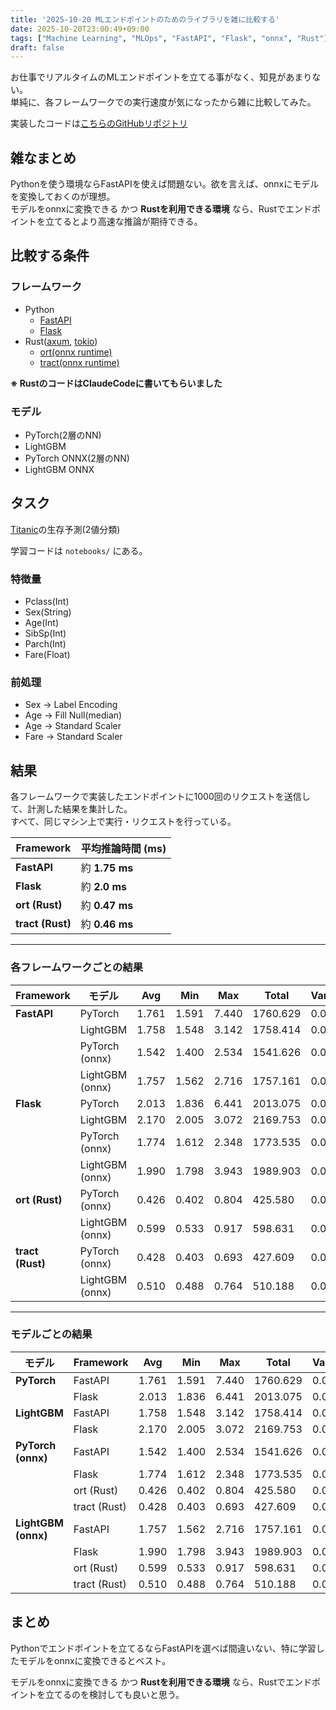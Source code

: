 ```yaml
---
title: '2025-10-20 MLエンドポイントのためのライブラリを雑に比較する'
date: 2025-10-20T23:00:49+09:00
tags: ["Machine Learning", "MLOps", "FastAPI", "Flask", "onnx", "Rust"]
draft: false
---
```


お仕事でリアルタイムのMLエンドポイントを立てる事がなく、知見があまりない。  
単純に、各フレームワークでの実行速度が気になったから雑に比較してみた。

実装したコードは[こちらのGitHubリポジトリ](https://github.com/takeru1205/ml_api_comparison)


## 雑なまとめ

Pythonを使う環境ならFastAPIを使えば問題ない。欲を言えば、onnxにモデルを変換しておくのが理想。  
モデルをonnxに変換できる かつ **Rustを利用できる環境** なら、Rustでエンドポイントを立てるとより高速な推論が期待できる。


## 比較する条件

### フレームワーク

- Python
  - [FastAPI](https://fastapi.tiangolo.com/)
  - [Flask](https://flask.palletsprojects.com/en/stable/)
- Rust([axum](https://docs.rs/axum/latest/axum/), [tokio](https://docs.rs/tokio/latest/tokio/))
  - [ort(onnx runtime)](https://docs.rs/ort/latest/ort/)
  - [tract(onnx runtime)](https://docs.rs/tract-ffi/latest/tract/)

**※ RustのコードはClaudeCodeに書いてもらいました**


### モデル

- PyTorch(2層のNN)
- LightGBM
- PyTorch ONNX(2層のNN)
- LightGBM ONNX


## タスク

[Titanic](https://www.kaggle.com/competitions/titanic/overview)の生存予測(2値分類)

学習コードは `notebooks/` にある。

### 特徴量

- Pclass(Int)
- Sex(String)
- Age(Int)
- SibSp(Int)
- Parch(Int)
- Fare(Float)


### 前処理

- Sex →  Label Encoding
- Age → Fill Null(median)
- Age → Standard Scaler
- Fare → Standard Scaler


## 結果

各フレームワークで実装したエンドポイントに1000回のリクエストを送信して、計測した結果を集計した。       
すべて、同じマシン上で実行・リクエストを行っている。


| Framework        | 平均推論時間 (ms)   |
| ---------------- | ------------- |
| **FastAPI**      | 約 **1.75 ms** |
| **Flask**        | 約 **2.0 ms**  |
| **ort (Rust)**   | 約 **0.47 ms** |
| **tract (Rust)** | 約 **0.46 ms** |


---

### 各フレームワークごとの結果

| Framework        | モデル             | Avg   | Min   | Max   | Total    | Variance |
| ---------------- | --------------- | ----- | ----- | ----- | -------- | ------- |
| **FastAPI**      | PyTorch         | 1.761 | 1.591 | 7.440 | 1760.629 | 0.043   |
|                  | LightGBM        | 1.758 | 1.548 | 3.142 | 1758.414 | 0.017   |
|                  | PyTorch (onnx)  | 1.542 | 1.400 | 2.534 | 1541.626 | 0.009   |
|                  | LightGBM (onnx) | 1.757 | 1.562 | 2.716 | 1757.161 | 0.010   |
| **Flask**        | PyTorch         | 2.013 | 1.836 | 6.441 | 2013.075 | 0.037   |
|                  | LightGBM        | 2.170 | 2.005 | 3.072 | 2169.753 | 0.009   |
|                  | PyTorch (onnx)  | 1.774 | 1.612 | 2.348 | 1773.535 | 0.008   |
|                  | LightGBM (onnx) | 1.990 | 1.798 | 3.943 | 1989.903 | 0.023   |
| **ort (Rust)**   | PyTorch (onnx)  | 0.426 | 0.402 | 0.804 | 425.580  | 0.001   |
|                  | LightGBM (onnx) | 0.599 | 0.533 | 0.917 | 598.631  | 0.000   |
| **tract (Rust)** | PyTorch (onnx)  | 0.428 | 0.403 | 0.693 | 427.609  | 0.000   |
|                  | LightGBM (onnx) | 0.510 | 0.488 | 0.764 | 510.188  | 0.000   |


---


### モデルごとの結果


| モデル                 | Framework    | Avg   | Min   | Max   | Total    | Variance |
| ------------------- | ------------ | ----- | ----- | ----- | -------- | -------- |
| **PyTorch**         | FastAPI      | 1.761 | 1.591 | 7.440 | 1760.629 | 0.043    |
|                     | Flask        | 2.013 | 1.836 | 6.441 | 2013.075 | 0.037    |
| **LightGBM**        | FastAPI      | 1.758 | 1.548 | 3.142 | 1758.414 | 0.017    |
|                     | Flask        | 2.170 | 2.005 | 3.072 | 2169.753 | 0.009    |
| **PyTorch (onnx)**  | FastAPI      | 1.542 | 1.400 | 2.534 | 1541.626 | 0.009    |
|                     | Flask        | 1.774 | 1.612 | 2.348 | 1773.535 | 0.008    |
|                     | ort (Rust)   | 0.426 | 0.402 | 0.804 | 425.580  | 0.001    |
|                     | tract (Rust) | 0.428 | 0.403 | 0.693 | 427.609  | 0.000    |
| **LightGBM (onnx)** | FastAPI      | 1.757 | 1.562 | 2.716 | 1757.161 | 0.010    |
|                     | Flask        | 1.990 | 1.798 | 3.943 | 1989.903 | 0.023    |
|                     | ort (Rust)   | 0.599 | 0.533 | 0.917 | 598.631  | 0.000    |
|                     | tract (Rust) | 0.510 | 0.488 | 0.764 | 510.188  | 0.000    |


## まとめ

Pythonでエンドポイントを立てるならFastAPIを選べば間違いない、特に学習したモデルをonnxに変換できるとベスト。

モデルをonnxに変換できる かつ **Rustを利用できる環境** なら、Rustでエンドポイントを立てるのを検討しても良いと思う。

